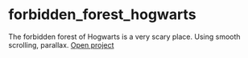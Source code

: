 # forbidden_forest_hogwarts
 The forbidden forest of Hogwarts is a very scary place. Using smooth scrolling, parallax.
[Open project](https://mkotolevsky.github.io/forbidden_forest_hogwarts/)
